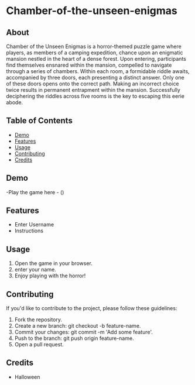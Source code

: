 # Chamber-of-the-unseen-enigmas

## About

Chamber of the Unseen Enigmas is a horror-themed puzzle game where players, as members of a camping expedition, chance upon an enigmatic mansion nestled in the heart of a dense forest. Upon entering, participants find themselves ensnared within the mansion, compelled to navigate through a series of chambers. Within each room, a formidable riddle awaits, accompanied by three doors, each presenting a distinct answer. Only one of these doors opens onto the correct path. Making an incorrect choice twice results in permanent entrapment within the mansion. Successfully deciphering the riddles across five rooms is the key to escaping this eerie abode.

## Table of Contents

- [Demo](#demo)
- [Features](#features)
- [Usage](#usage)
- [Contributing](#contributing)
- [Credits](#credits)

## Demo

-Play the game here - ()

## Features

- Enter Username
- Instructions

## Usage

1. Open the game in your browser.
2. enter your name.
3. Enjoy playing with the horror!

## Contributing

If you'd like to contribute to the project, please follow these guidelines:

1. Fork the repository.
2. Create a new branch: git checkout -b feature-name.
3. Commit your changes: git commit -m 'Add some feature'.
4. Push to the branch: git push origin feature-name.
5. Open a pull request.

## Credits

- Halloween
